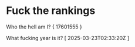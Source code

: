 # Fuck the rankings

Who the hell am I?
{ 17601555 }

What fucking year is it?
[ 2025-03-23T02:33:20Z ]
